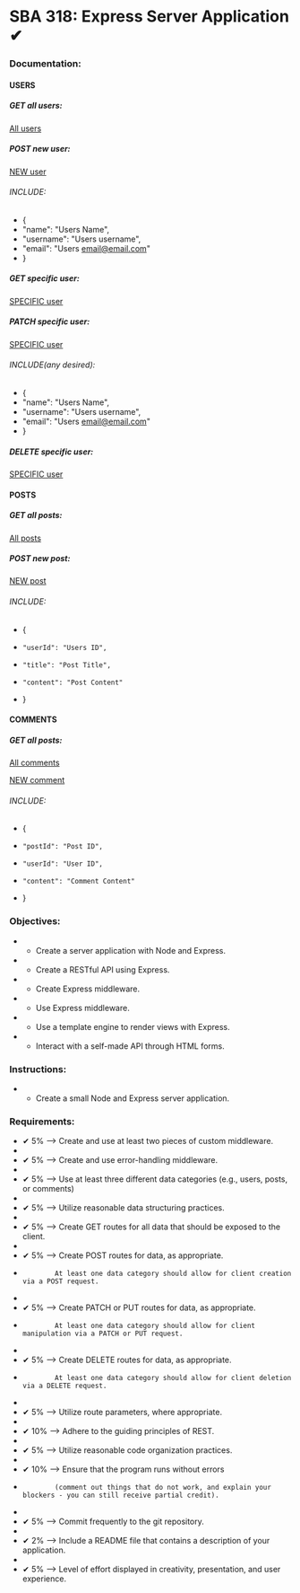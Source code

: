 # SBA 318: Express Server Application ✔

### Documentation:
#### USERS
##### GET all users:
[All users](localhost:3000/api/users)

##### POST new user:
[NEW user](localhost:3000/api/users)
###### INCLUDE:
- {
-    "name": "Users Name",
-    "username": "Users username",
-    "email": "Users email@email.com"
- }

##### GET specific user:
[SPECIFIC user](localhost:3000/api/users/:id)

##### PATCH specific user:
[SPECIFIC user](localhost:3000/api/users/:id)
###### INCLUDE(any desired):
- {
-    "name": "Users Name",
-    "username": "Users username",
-    "email": "Users email@email.com"
- }

##### DELETE specific user:
[SPECIFIC user](localhost:3000/api/users/:id)

#### POSTS
##### GET all posts:
[All posts](localhost:3000/api/posts)

##### POST new post:
[NEW post](localhost:3000/api/posts)
###### INCLUDE:
- {
-     "userId": "Users ID",
-     "title": "Post Title",
-     "content": "Post Content"
- }

#### COMMENTS
##### GET all posts:
[All comments](localhost:3000/api/comments)

[NEW comment](localhost:3000/api/comments)
###### INCLUDE:
- {
-     "postId": "Post ID",
-     "userId": "User ID",
-     "content": "Comment Content"
- }


### Objectives:
*  -  Create a server application with Node and Express.
*  -  Create a RESTful API using Express.
*  -  Create Express middleware.
*  -  Use Express middleware.
*  -  Use a template engine to render views with Express.
*  -  Interact with a self-made API through HTML forms.

### Instructions:
*  -  Create a small Node and Express server application.

### Requirements:
*  ✔  5%  --> Create and use at least two pieces of custom middleware.
*    
*  ✔  5%  --> Create and use error-handling middleware.
*    
*  ✔  5%  --> Use at least three different data categories (e.g., users, posts, or comments)
*    
*  ✔  5%  --> Utilize reasonable data structuring practices.
*    
*  ✔  5%  --> Create GET routes for all data that should be exposed to the client.
*    
*  ✔  5%  --> Create POST routes for data, as appropriate. 
*             At least one data category should allow for client creation via a POST request.
*    
*  ✔  5%  --> Create PATCH or PUT routes for data, as appropriate. 
*             At least one data category should allow for client manipulation via a PATCH or PUT request.
*    
*  ✔  5%  --> Create DELETE routes for data, as appropriate. 
*             At least one data category should allow for client deletion via a DELETE request.
*    
*  ✔  5%  --> Utilize route parameters, where appropriate.
*    
*  ✔ 10%  --> Adhere to the guiding principles of REST.
*    
*  ✔  5%  --> Utilize reasonable code organization practices.
*    
*  ✔ 10%  --> Ensure that the program runs without errors 
*             (comment out things that do not work, and explain your blockers - you can still receive partial credit).
*    
*  ✔  5%  --> Commit frequently to the git repository.
*    
*  ✔  2%  --> Include a README file that contains a description of your application.
*    
*  ✔  5%  --> Level of effort displayed in creativity, presentation, and user experience.